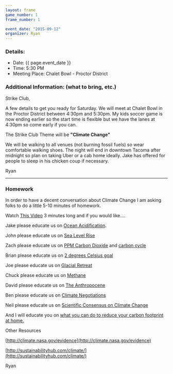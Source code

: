```yaml
---
layout: frame
game_number: 1
frame_number: 1

event_date: "2015-09-12"
organizer: Ryan
---
```



### Details:
- Date: {{ page.event_date }}
- Time: 5:30 PM
- Meeting Place: Chalet Bowl - Proctor District

### Additional Information: (what to bring, etc.)


Strike Club,

A few details to get you ready for Saturday.  We will meet at Chalet Bowl in the Proctor District between 4:30pm and 5:30pm.  My kids soccer game is now ending earlier so the start time is flexible but we have the lanes at 4:30pm so come early if you can.

The Strike Club Theme will be **"Climate Change"**

We will be walking to all venues (not burning fossil fuels) so wear comfortable walking shoes.  The night will end in downtown Tacoma after midnight so plan on taking Uber or a cab home ideally.  Jake has offered for people to sleep in his chicken coup if necessary.

Ryan

---

### Homework

In order to have a decent conversation about Climate Change I am asking folks to do a little 5-10 minutes of homework.

Watch [This Video](https://www.youtube.com/watch?t=122&v=2Jp1D1dzxj8) 3 minutes long and if you would like....

Jake please educate us on [Ocean Acidification](https://en.wikipedia.org/wiki/Ocean_acidification).

John please educate us on [Sea Level Rise](http://www.nytimes.com/2015/09/12/science/climate-study-predicts-huge-sea-level-rise-if-all-fossil-fuels-are-burned.html?_r=0)

Zach please educate us on [PPM Carbon Dioxide](http://www.climatecentral.org/news/co2-400-ppm-global-record-18965) and [carbon cycle](http://www.esrl.noaa.gov/gmd/outreach/carbon_toolkit/images/carbon_cycle.jpg)

Brian please educate us on [2 degrees Celsius goal](https://www.youtube.com/watch?t=12&v=5KtGg-Lvxso)

Joe please educate us on [Glacial Retreat](http://www.seattletimes.com/life/outdoors/disastrous-low-snow-heat-eat-away-at-northwest-glaciers/)

Chuck please educate us on [Methane](http://epa.gov/climatechange/ghgemissions/gases/ch4.html)

David please educate us on [The Anthropocene](https://www.youtube.com/watch?v=fvgG-pxlobk)

Ben please educate us on [Climate Negotiations](https://www.youtube.com/watch?v=B11kASPfYxY)

Neil please educate us on [Scientific Consensus on Climate Change](http://climate.nasa.gov/scientific-consensus/)

And I will educate you on [what you can do to reduce your carbon footprint at home.](http://www.co.pierce.wa.us/DocumentCenter/View/30610)

Other Resources

[http://climate.nasa.gov/evidence](http://climate.nasa.gov/evidence)

[http://sustainabilityhub.com/climate/](http://sustainabilityhub.com/climate/)

Ryan
